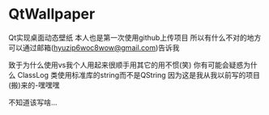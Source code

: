 # QtWallpaper
Qt实现桌面动态壁纸
本人也是第一次使用github上传项目
所以有什么不对的地方可以通过邮箱(hyuzip6woc8wow@gmail.com)告诉我

 致于为什么使用vs我个人用起来很顺手用其它的用不惯(笑)
你有可能会疑惑为什么 ClassLog 类使用标准库的string而不是QString
因为这是我从我以前写的项目(搬)来的-嘿嘿嘿

不知道该写啥...
